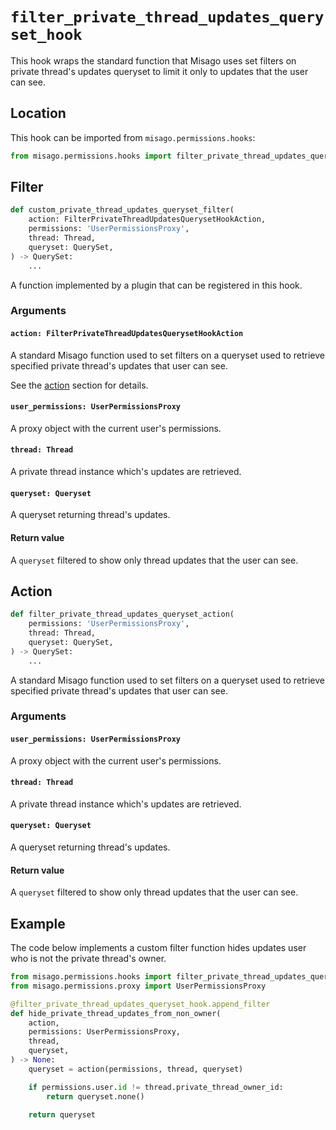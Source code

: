 # `filter_private_thread_updates_queryset_hook`

This hook wraps the standard function that Misago uses set filters on private thread's updates queryset to limit it only to updates that the user can see.


## Location

This hook can be imported from `misago.permissions.hooks`:

```python
from misago.permissions.hooks import filter_private_thread_updates_queryset_hook
```


## Filter

```python
def custom_private_thread_updates_queryset_filter(
    action: FilterPrivateThreadUpdatesQuerysetHookAction,
    permissions: 'UserPermissionsProxy',
    thread: Thread,
    queryset: QuerySet,
) -> QuerySet:
    ...
```

A function implemented by a plugin that can be registered in this hook.


### Arguments

#### `action: FilterPrivateThreadUpdatesQuerysetHookAction`

A standard Misago function used to set filters on a queryset used to retrieve specified private thread's updates that user can see.

See the [action](#action) section for details.


#### `user_permissions: UserPermissionsProxy`

A proxy object with the current user's permissions.


#### `thread: Thread`

A private thread instance which's updates are retrieved.


#### `queryset: Queryset`

A queryset returning thread's updates.


#### Return value

A `queryset` filtered to show only thread updates that the user can see.


## Action

```python
def filter_private_thread_updates_queryset_action(
    permissions: 'UserPermissionsProxy',
    thread: Thread,
    queryset: QuerySet,
) -> QuerySet:
    ...
```

A standard Misago function used to set filters on a queryset used to retrieve specified private thread's updates that user can see.


### Arguments

#### `user_permissions: UserPermissionsProxy`

A proxy object with the current user's permissions.


#### `thread: Thread`

A private thread instance which's updates are retrieved.


#### `queryset: Queryset`

A queryset returning thread's updates.


#### Return value

A `queryset` filtered to show only thread updates that the user can see.


## Example

The code below implements a custom filter function hides updates user who is not the private thread's owner.

```python
from misago.permissions.hooks import filter_private_thread_updates_queryset_hook
from misago.permissions.proxy import UserPermissionsProxy

@filter_private_thread_updates_queryset_hook.append_filter
def hide_private_thread_updates_from_non_owner(
    action,
    permissions: UserPermissionsProxy,
    thread,
    queryset,
) -> None:
    queryset = action(permissions, thread, queryset)

    if permissions.user.id != thread.private_thread_owner_id:
        return queryset.none()

    return queryset
```